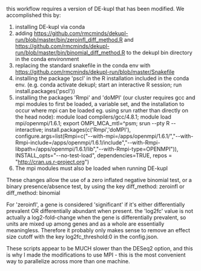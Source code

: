 this workflow requires a version of DE-kupl that has been modified. We accomplished this by:

1) installing DE-kupl via conda
2) adding https://github.com/rmcminds/dekupl-run/blob/master/bin/zeroinfl_diff_method.R and https://github.com/rmcminds/dekupl-run/blob/master/bin/binomial_diff_method.R to the dekupl bin directory in the conda environment
3) replacing the standard snakefile in the conda env with https://github.com/rmcminds/dekupl-run/blob/master/Snakefile
4) installing the package 'pscl' in the R installation included in the conda env. (e.g. conda activate dekupl; start an interactive R session; run install.packages('pscl'))
5) installing the packages 'Rmpi' and 'doMPI' (our cluster requires gcc and mpi modules to first be loaded, a variable set, and the installation to occur where mpi can be loaded eg. using srun rather than directly on the head node): module load compilers/gcc/4.8.1; module load mpi/openmpi/1.6.1; export OMPI_MCA_mtl=^psm; srun --pty R --interactive; install.packages(c('Rmpi','doMPI'), configure.args=list(Rmpi=c("--with-mpi=/apps/openmpi/1.6.1/","--with-Rmpi-include=/apps/openmpi/1.6.1/include","--with-Rmpi-libpath=/apps/openmpi/1.6.1/lib","--with-Rmpi-type=OPENMPI")), INSTALL_opts="--no-test-load", dependencies=TRUE, repos = "http://cran.us.r-project.org")
6) The mpi modules must also be loaded when running DE-kupl

These changes allow the use of a zero inflated negative binomial test, or a binary presence/absence test, by using the key diff_method: zeroinfl or diff_method: binomial

For 'zeroinfl', a gene is considered 'significant' if it's either differentially prevalent OR differentially abundant when present. the 'log2fc' value is not actually a log2-fold-change when the gene is differentially prevalent, so units are mixed up among genes and as a whole are essentially meaningless. Therefore it probably only makes sense to remove an effect size cutoff with the key log2fc_threshold:0 in the config.json.  

These scripts appear to be MUCH slower than the DESeq2 option, and this is why I made the modifications to use MPI - this is the most convenient way to parallelize across more than one machine. 
